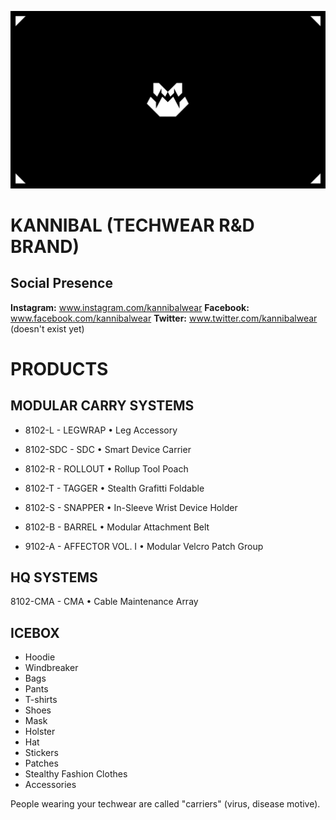 ![](assets/kannibal-banner.png)

# KANNIBAL (TECHWEAR R&D BRAND)

## Social Presence

**Instagram:** www.instagram.com/kannibalwear
**Facebook:** www.facebook.com/kannibalwear
**Twitter:** www.twitter.com/kannibalwear (doesn't exist yet)

# PRODUCTS

## MODULAR CARRY SYSTEMS

- 8102-L - LEGWRAP • Leg Accessory

- 8102-SDC - SDC • Smart Device Carrier

- 8102-R - ROLLOUT • Rollup Tool Poach

- 8102-T - TAGGER • Stealth Grafitti Foldable

- 8102-S - SNAPPER • In-Sleeve Wrist Device Holder

- 8102-B - BARREL • Modular Attachment Belt

- 9102-A - AFFECTOR VOL. I • Modular Velcro Patch Group

## HQ SYSTEMS

8102-CMA - CMA • Cable Maintenance Array

## ICEBOX

- Hoodie
- Windbreaker
- Bags
- Pants
- T-shirts
- Shoes
- Mask
- Holster
- Hat
- Stickers
- Patches
- Stealthy Fashion Clothes
- Accessories

People wearing your techwear are called "carriers" (virus, disease motive).
